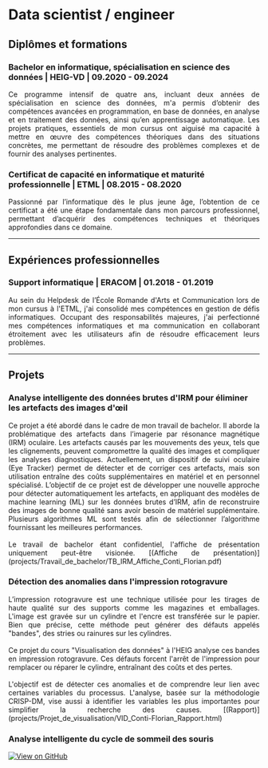 # Data scientist / engineer

## Diplômes et formations
### Bachelor en informatique, spécialisation en science des données | HEIG-VD | 09.2020 - 09.2024 
<p align="justify">
Ce programme intensif de quatre ans, incluant deux années de spécialisation en science des données, m'a permis d’obtenir des compétences avancées en programmation, en base de données, en analyse et en traitement des données, ainsi qu’en apprentissage automatique. Les projets pratiques, essentiels de mon cursus ont aiguisé ma capacité à mettre en œuvre des compétences théoriques dans des situations concrètes, me permettant de résoudre des problèmes complexes et de fournir des analyses pertinentes.
</p>

### Certificat de capacité en informatique et maturité professionnelle | ETML | 08.2015 - 08.2020
<p align="justify">
Passionné par l’informatique dès le plus jeune âge, l’obtention de ce certificat a été une étape fondamentale dans mon parcours professionnel, permettant d’acquérir des compétences techniques et théoriques approfondies dans ce domaine.
</p>

---

## Expériences professionnelles
### Support informatique | ERACOM | 01.2018 - 01.2019
<p align="justify">
Au sein du Helpdesk de l’École Romande d'Arts et Communication lors de mon cursus à l'ETML, j'ai consolidé mes compétences en gestion de défis informatiques. Occupant des responsabilités majeures, j'ai perfectionné mes compétences informatiques et ma communication en collaborant étroitement avec les utilisateurs afin de résoudre efficacement leurs problèmes.
</p>

---

## Projets
### Analyse intelligente des données brutes d'IRM pour éliminer les artefacts des images d'œil
<p align="justify">
Ce projet a été abordé dans le cadre de mon travail de bachelor. Il aborde la problématique des artefacts dans l’imagerie par résonance magnétique
(IRM) oculaire. Les artefacts causés par les mouvements des yeux, tels que les clignements, peuvent
compromettre la qualité des images et compliquer les analyses diagnostiques. Actuellement, un dispositif
de suivi oculaire (Eye Tracker) permet de détecter et de corriger ces artefacts, mais son utilisation entraîne
des coûts supplémentaires en matériel et en personnel spécialisé.
L’objectif de ce projet est de développer une nouvelle approche pour détecter automatiquement les
artefacts, en appliquant des modèles de machine learning (ML) sur les données brutes d’IRM, afin de
reconstruire des images de bonne qualité sans avoir besoin de matériel supplémentaire. Plusieurs
algorithmes ML sont testés afin de sélectionner l’algorithme fournissant les meilleures performances.
<br><br>
Le travail de bachelor étant confidentiel, l'affiche de présentation uniquement peut-être visionée. [(Affiche de présentation)](projects/Travail_de_bachelor/TB_IRM_Affiche_Conti_Florian.pdf)
</p>

### Détection des anomalies dans l'impression rotogravure
<p align="justify">
L’impression rotogravure est une technique utilisée pour les tirages de haute qualité sur des supports comme les magazines et emballages. L'image est gravée sur un cylindre et l'encre est transférée sur le papier. Bien que précise, cette méthode peut générer des défauts appelés "bandes", des stries ou rainures sur les cylindres.
<br><br>
Ce projet du cours "Visualisation des données" à l'HEIG analyse ces bandes en impression rotogravure. Ces défauts forcent l'arrêt de l'impression pour remplacer ou réparer le cylindre, entraînant des coûts et des pertes.
<br><br>
L'objectif est de détecter ces anomalies et de comprendre leur lien avec certaines variables du processus. L'analyse, basée sur la méthodologie CRISP-DM, vise aussi à identifier les variables les plus importantes pour simplifier la recherche des causes. [(Rapport)](projects/Projet_de_visualisation/VID_Conti-Florian_Rapport.html)
</p>

### Analyse intelligente du cycle de sommeil des souris
[![View on GitHub](https://img.shields.io/badge/GitHub-View_on_GitHub-blue?logo=GitHub)](https://github.com/Timerns/GML_SOURIS)
